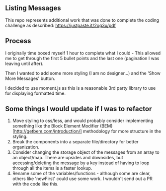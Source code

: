 ## Listing Messages

This repo represents additional work that was done to complete the coding
challenge as described: https://justpaste.it/2og3u/pdf

## Process

I originally time boxed myself 1 hour to complete what I could - This allowed me to get through the first 5 bullet points and the last one (pagination I was leaving until after).

Then I wanted to add some more styling (I am no designer...) and the 'Show More Messages' button.

I decided to use moment.js as this is a reasonable 3rd party library to use for displaying formatted time.


## Some things I would update if I was to refactor
1. Move styling to css/less, and would probably consider implementing something like the Block Element Modifier (BEM)[http://getbem.com/introduction/] methodology for more structure in the styling.
2. Break the components into a separate file/directory for better organization.
3. Consider changing the storage object of the messages from an array to an object/map. There are upsides and downsides, but accessing/deleting the message by a key instead of having to loop through all the items is a faster lookup.
4. Rename some of the variables/functions - although some are clear, others like 'newFirst' could use some work. I wouldn't send out a PR with the code like this.

